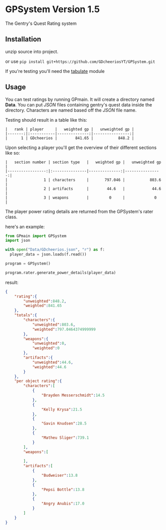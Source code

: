 # GPSystem Version 1.5
The Gentry's Quest Rating system

## Installation
unzip source into project.

or use `pip install git+https://github.com/GDcheeriosYT/GPSystem.git`

If you're testing you'll need the [tabulate](https://pypi.org/project/tabulate/) module

## Usage
You can test ratings by running GPmain. It will create a directory named **Data**. You can put *JSON* files containing gentry's quest data inside the directory. Characters are named based off the *JSON* file name.

Testing should result in a table like this:
```
|   rank | player     |   weighted gp |   unweighted gp |
|-------:|:-----------|--------------:|----------------:|
|      1 | GDcheerios |        841.65 |           848.2 |
```

Upon selecting a player you'll get the overview of their different sections like so:
```
|   section number | section type   |   weighted gp |   unweighted gp |
|-----------------:|:---------------|--------------:|----------------:|
|                1 | characters     |       797.046 |           803.6 |
|                2 | artifacts      |        44.6   |            44.6 |
|                3 | weapons        |         0     |             0   |
```

The player power rating details are returned from the GPSystem's rater class.

here's an example:
```py
from GPmain import GPSystem
import json

with open("Data/GDcheerios.json", "r") as f:
  player_data = json.loads(f.read())

program = GPSystem()

program.rater.generate_power_details(player_data)
```

result:
```json
{
    "rating":{
        "unweighted":848.2,
        "weighted":841.65
    },
    "totals":{
        "characters":{
            "unweighted":803.6,
            "weighted":797.0464374999999
        },
        "weapons":{
            "unweighted":0,
            "weighted":0
        },
        "artifacts":{
            "unweighted":44.6,
            "weighted":44.6
        }
    },
    "per object rating":{
        "characters":[
            {
                "Brayden Messerschmidt":14.5
            },
            {
                "Kelly Krysa":21.5
            },
            {
                "Gavin Knudsen":28.5
            },
            {
                "Matheu Sliger":739.1
            }
        ],
        "weapons":[
            
        ],
        "artifacts":[
            {
                "Budweiser":13.8
            },
            {
                "Pepsi Bottle":13.8
            },
            {
                "Angry Anubis":17.0
            }
        ]
    }
}
```
